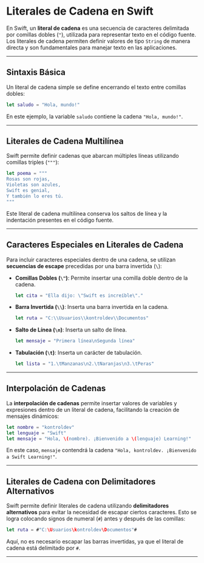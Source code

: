 # Literales de Cadena en Swift

En Swift, un **literal de cadena** es una secuencia de caracteres delimitada por comillas dobles (`"`), utilizada para representar texto en el código fuente. Los literales de cadena permiten definir valores de tipo `String` de manera directa y son fundamentales para manejar texto en las aplicaciones.

---

## Sintaxis Básica

Un literal de cadena simple se define encerrando el texto entre comillas dobles:

```swift
let saludo = "Hola, mundo!"
```

En este ejemplo, la variable `saludo` contiene la cadena `"Hola, mundo!"`.

---

## Literales de Cadena Multilínea

Swift permite definir cadenas que abarcan múltiples líneas utilizando comillas triples (`"""`):

```swift
let poema = """
Rosas son rojas,
Violetas son azules,
Swift es genial,
Y también lo eres tú.
"""
```

Este literal de cadena multilínea conserva los saltos de línea y la indentación presentes en el código fuente.

---

## Caracteres Especiales en Literales de Cadena

Para incluir caracteres especiales dentro de una cadena, se utilizan **secuencias de escape** precedidas por una barra invertida (`\`):

- **Comillas Dobles (`\"`)**: Permite insertar una comilla doble dentro de la cadena.

    ```swift
    let cita = "Ella dijo: \"Swift es increíble\"."
    ```

- **Barra Invertida (`\\`)**: Inserta una barra invertida en la cadena.

    ```swift
    let ruta = "C:\\Usuarios\\kontroldev\\Documentos"
    ```

- **Salto de Línea (`\n`)**: Inserta un salto de línea.

    ```swift
    let mensaje = "Primera línea\nSegunda línea"
    ```

- **Tabulación (`\t`)**: Inserta un carácter de tabulación.

    ```swift
    let lista = "1.\tManzanas\n2.\tNaranjas\n3.\tPeras"
    ```

---

## Interpolación de Cadenas

La **interpolación de cadenas** permite insertar valores de variables y expresiones dentro de un literal de cadena, facilitando la creación de mensajes dinámicos:

```swift
let nombre = "kontroldev"
let lenguaje = "Swift"
let mensaje = "Hola, \(nombre). ¡Bienvenido a \(lenguaje) Learning!"
```

En este caso, `mensaje` contendrá la cadena `"Hola, kontroldev. ¡Bienvenido a Swift Learning!"`.

---

## Literales de Cadena con Delimitadores Alternativos

Swift permite definir literales de cadena utilizando **delimitadores alternativos** para evitar la necesidad de escapar ciertos caracteres. Esto se logra colocando signos de numeral (`#`) antes y después de las comillas:

```swift
let ruta = #"C:\Usuarios\kontroldev\Documentos"#
```

Aquí, no es necesario escapar las barras invertidas, ya que el literal de cadena está delimitado por `#`.

---
